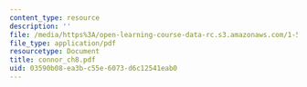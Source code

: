 ```yaml
---
content_type: resource
description: ''
file: /media/https%3A/open-learning-course-data-rc.s3.amazonaws.com/1-561-motion-based-design-fall-2003/03590b08ea3bc55e6073d6c12541eab0_connor_ch8.pdf
file_type: application/pdf
resourcetype: Document
title: connor_ch8.pdf
uid: 03590b08-ea3b-c55e-6073-d6c12541eab0
---
```

